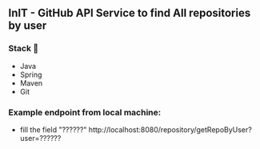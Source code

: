 ## InIT - GitHub API Service to find All repositories by user

### Stack :rocket:
- Java
- Spring
- Maven
- Git


### Example endpoint from local machine: 
- fill the field "??????"
http://localhost:8080/repository/getRepoByUser?user=??????

